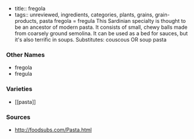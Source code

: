 - title:: fregola
- tags:: unreviewed, ingredients, categories, plants, grains, grain-products, pasta
fregola = fregula This Sardinian specialty is thought to be an ancestor of modern pasta. It consists of small, chewy balls made from coarsely ground semolina. It can be used as a bed for sauces, but it's also terrific in soups. Substitutes: couscous OR soup pasta

### Other Names

* fregola
* fregula

### Varieties

* [[pasta]]

### Sources
* http://foodsubs.com/Pasta.html
